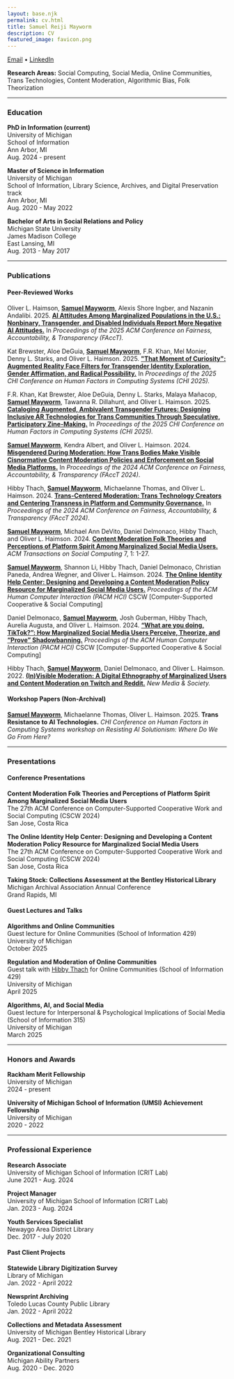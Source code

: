 ```yaml
---
layout: base.njk
permalink: cv.html
title: Samuel Reiji Mayworm
description: CV
featured_image: favicon.png
---
```

[Email](mayworms@umich.edu) • [LinkedIn](https://www.linkedin.com/in/sammayworm/)

**Research Areas:** Social Computing, Social Media, Online Communities, Trans Technologies, Content Moderation, Algorithmic Bias, Folk Theorization

---

### Education
**PhD in Information (current)**  
University of Michigan  
School of Information  
Ann Arbor, MI  
Aug. 2024 - present  

**Master of Science in Information**  
University of Michigan  
School of Information, Library Science, Archives, and Digital Preservation track  
Ann Arbor, MI  
Aug. 2020 - May 2022  

**Bachelor of Arts in Social Relations and Policy**  
Michigan State University  
James Madison College  
East Lansing, MI  
Aug. 2013 - May 2017  

---

### Publications 
#### Peer-Reviewed Works
Oliver L. Haimson, <b><u>Samuel Mayworm</b></u>, Alexis Shore Ingber, and Nazanin Andalibi. 2025. <a href="https://doi.org/10.1145/3715275.3732081" target="blank"><b>AI Attitudes Among Marginalized Populations in the U.S.: Nonbinary, Transgender, and Disabled Individuals Report More Negative AI Attitudes.</b></a> In <i>Proceedings of the 2025
ACM Conference on Fairness, Accountability, & Transparency (FAccT).</i>      

Kat Brewster, Aloe DeGuia, <b><u>Samuel Mayworm</u></b>, F.R. Khan, Mel Monier, Denny L. Starks, and Oliver L. Haimson. 2025. <a href="https://doi.org/10.1145/3706598.3713991" target="_blank"><b>"That Moment of Curiosity": Augmented Reality Face Filters for Transgender Identity Exploration, Gender Affirmation, and Radical Possibility.</b></a> In <i>Proceedings of the 2025 CHI Conference on Human Factors in Computing Systems (CHI 2025).</i>  

F.R. Khan, Kat Brewster, Aloe DeGuia, Denny L. Starks, Malaya Mañacop, <b><u>Samuel Mayworm</u></b>, Tawanna R. Dillahunt, and Oliver L. Haimson. 2025. <a href="https://doi.org/10.1145/3706598.3713704" target="_blank"><b>Cataloging Augmented, Ambivalent Transgender Futures: Designing Inclusive AR Technologies for Trans Communities Through Speculative, Participatory Zine-Making.</b></a> In <i>Proceedings of the 2025 CHI Conference on Human Factors in Computing Systems (CHI 2025).</i>  

<b><u>Samuel Mayworm</u></b>, Kendra Albert, and Oliver L. Haimson. 2024. <a href="https://doi.org/10.1145/3630106.3658907" target="_blank"><b>Misgendered During Moderation: How Trans Bodies Make Visible Cisnormative Content Moderation Policies and Enforcement on Social Media Platforms.</b></a> In <i>Proceedings of the 2024 ACM Conference on Fairness, Accountability, & Transparency (FAccT 2024)</i>.  

Hibby Thach, <b><u>Samuel Mayworm</u></b>, Michaelanne Thomas, and Oliver L. Haimson. 2024. <a href="https://doi.org/10.1145/3630106.3658909" target="_blank"><b>Trans-Centered Moderation: Trans Technology Creators and Centering Transness in Platform and Community Governance.</b></a> In <i>Proceedings of the 2024 ACM Conference on Fairness, Accountability, & Transparency (FAccT 2024)</i>.  

<b><u>Samuel Mayworm</u></b>, Michael Ann DeVito, Daniel Delmonaco, Hibby Thach, and Oliver L. Haimson. 2024. <a href="https://doi.org/10.1145/3632741" target="_blank"><b>Content Moderation Folk Theories and Perceptions of Platform Spirit Among Marginalized Social Media Users.</b></a> <i>ACM Transactions on Social Computing</i> 7, 1: 1-27.  

<b><u>Samuel Mayworm</u></b>, Shannon Li, Hibby Thach, Daniel Delmonaco, Christian Paneda, Andrea Wegner, and Oliver L. Haimson. 2024. <a href="https://doi.org/10.1145/3637406" target="_blank"><b>The Online Identity Help Center: Designing and Developing a Content Moderation Policy Resource for Marginalized Social Media Users.</b></a> <i>Proceedings of the ACM Human Computer Interaction (PACM HCI)</i> CSCW [Computer-Supported Cooperative & Social Computing]  

Daniel Delmonaco, <b><u>Samuel Mayworm</u></b>, Josh Guberman, Hibby Thach, Aurelia Augusta, and Oliver L. Haimson. 2024. <a href="https://doi.org/10.1145/3637431" target="_blank"><b>“What are you doing, TikTok?”: How Marginalized Social Media Users Perceive, Theorize, and “Prove” Shadowbanning.</b></a> <i>Proceedings of the ACM Human Computer Interaction (PACM HCI)</i> CSCW [Computer-Supported Cooperative & Social Computing]  

Hibby Thach, <b><u>Samuel Mayworm</u></b>, Daniel Delmonaco, and Oliver L. Haimson. 2022. <a href="https://doi.org/10.1177/14614448221109804" target="_blank"><b>(In)Visible Moderation: A Digital Ethnography of Marginalized Users and Content Moderation on Twitch and Reddit.</b></a> <i>New Media & Society.</i>  

#### Workshop Papers (Non-Archival)
<b><u>Samuel Mayworm</u></b>, Michaelanne Thomas, Oliver L. Haimson. 2025. <b>Trans Resistance to AI Technologies.</b> <i>CHI
Conference on Human Factors in Computing Systems workshop on Resisting AI Solutionism: Where Do We Go From Here?</i>

---  

### Presentations   
#### Conference Presentations  
**Content Moderation Folk Theories and Perceptions of Platform Spirit Among Marginalized Social Media Users**  
The 27th ACM Conference on Computer-Supported Cooperative Work and Social Computing (CSCW 2024)  
San Jose, Costa Rica

**The Online Identity Help Center: Designing and Developing a Content Moderation Policy Resource for Marginalized Social Media Users**  
The 27th ACM Conference on Computer-Supported Cooperative Work and Social Computing (CSCW 2024)  
San Jose, Costa Rica

**Taking Stock: Collections Assessment at the Bentley Historical Library**  
Michigan Archival Association Annual Conference  
Grand Rapids, MI  

#### Guest Lectures and Talks   
**Algorithms and Online Communities**   
Guest lecture for Online Communities (School of Information 429)   
University of Michigan   
October 2025   

**Regulation and Moderation of Online Communities**  
Guest talk with <a href="https://www.hibbythach.com" target="_blank">Hibby Thach</a> for Online Communities (School of Information 429)  
University of Michigan   
April 2025   

**Algorithms, AI, and Social Media**    
Guest lecture for Interpersonal & Psychological Implications of Social Media (School of Information 315)   
University of Michigan  
March 2025   

---

### Honors and Awards
**Rackham Merit Fellowship**  
University of Michigan  
2024 - present

**University of Michigan School of Information (UMSI) Achievement Fellowship**  
University of Michigan  
2020 - 2022  

---

### Professional Experience
**Research Associate**  
University of Michigan School of Information (CRIT Lab)  
June 2021 - Aug. 2024

**Project Manager**  
University of Michigan School of Information (CRIT Lab)  
Jan. 2023 - Aug. 2024

**Youth Services Specialist**  
Newaygo Area District Library  
Dec. 2017 - July 2020

#### Past Client Projects
**Statewide Library Digitization Survey**  
Library of Michigan  
Jan. 2022 - April 2022

**Newsprint Archiving**  
Toledo Lucas County Public Library  
Jan. 2022 - April 2022

**Collections and Metadata Assessment**  
University of Michigan Bentley Historical Library  
Aug. 2021 - Dec. 2021

**Organizational Consulting**  
Michigan Ability Partners  
Aug. 2020 - Dec. 2020
